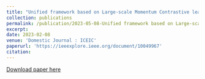 ```yaml
---
title: "Unified framework based on Large-scale Momentum Contrastive learning for Text-Video Retrieval"
collection: publications
permalink: /publication/2023-05-08-Unified framework based on Large-scale Momentum Contrastive learning for Text-Video Retrieval
excerpt: 
date: 2023-02-08
venue: 'Domestic Journal : ICEIC'
paperurl: 'https://ieeexplore.ieee.org/document/10049967'
citation: 
---
```

<!--This paper is about the number 3. The number 4 is left for future work.-->
[Download paper here](https://ieeexplore.ieee.org/document/10049967)

<!--Recommended citation: Your Name, You. (2015). "Paper Title Number 3." <i>Journal 1</i>. 1(3).-->